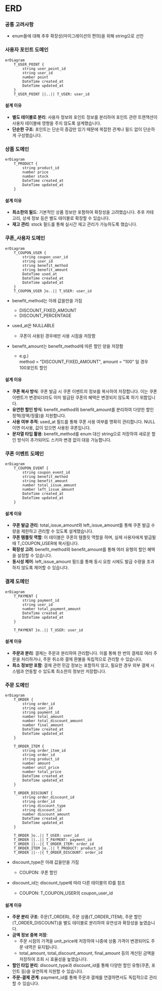 # ERD
### 공통 고려사항
* enum들에 대해 추후 확장성(마이그레이션의 편의)을 위해 string으로 선언

### 사용자 포인트 도메인
```mermaid
erDiagram
    T_USER_POINT {
        string user_point_id
        string user_id
        number point
        DateTime created_at
        DateTime updated_at
    }
    T_USER_POINT ||..|| T_USER: user_id 
```

#### 설계 이유
* **별도 테이블로 분리**: 사용자 정보와 포인트 정보를 분리하여 포인트 관련 트랜잭션이 사용자 테이블에 영향을 주지 않도록 설계했습니다.
* **단순한 구조**: 포인트는 단순히 증감만 있기 때문에 복잡한 관계나 필드 없이 단순하게 구성했습니다.

### 상품 도메인
```mermaid
erDiagram
    T_PRODUCT {
        string product_id
        number price
        number stock 
        DateTime created_at
        DateTime updated_at
    }
```

#### 설계 이유
* **최소한의 필드**: 기본적인 상품 정보만 포함하여 확장성을 고려했습니다. 추후 카테고리, 상세 정보 등은 별도 테이블로 확장할 수 있습니다.
* **재고 관리**: stock 필드를 통해 실시간 재고 관리가 가능하도록 했습니다.

### 쿠폰_사용자 도메인
```mermaid
erDiagram
    T_COUPON_USER {
        string coupon_user_id
        string user_id
        string benefit_method 
        string benefit_amount
        DateTime used_at
        DateTime created_at
        DateTime updated_at
    }
    T_COUPON_USER }o..|| T_USER: user_id 
```
* benefit_method는 아래 값을만을 가짐 
    * DISCOUNT_FIXED_AMOUNT
    * DISCOUNT_PERCENTAGE
* used_at은 NULLABLE 
    * 쿠폰이 사용된 경우에만 사용 시점을 저장함 

* benefit_amount는 benefit_method에 따른 할인 양을 저장함
    * e.g.) <br>
    method = "DISCOUNT_FIXED_AMOUNT", amount = "100" 일 경우<br>
    100포인트 할인

#### 설계 이유
* **쿠폰 복사 방식**: 쿠폰 발급 시 쿠폰 이벤트의 정보를 복사하여 저장합니다. 이는 쿠폰 이벤트가 변경되더라도 이미 발급된 쿠폰의 혜택은 변경되지 않도록 하기 위함입니다.
* **유연한 할인 방식**: benefit_method와 benefit_amount를 분리하여 다양한 할인 정책(정액/정률)을 지원합니다.
* **사용 여부 추적**: used_at 필드를 통해 쿠폰 사용 여부를 명확히 관리합니다. NULL이면 미사용, 값이 있으면 사용된 쿠폰입니다.
* **문자열 타입 활용**: benefit_method를 enum 대신 string으로 저장하여 새로운 할인 방식이 추가되어도 스키마 변경 없이 대응 가능합니다.


### 쿠폰 이벤트 도메인
```mermaid
erDiagram
    T_COUPON_EVENT {
        string coupon_event_id
        string benefit_method 
        string benefit_amount
        number total_issue_amount
        number left_issue_amount
        DateTime created_at
        DateTime updated_at
    }
```

#### 설계 이유
* **쿠폰 발급 관리**: total_issue_amount와 left_issue_amount를 통해 쿠폰 발급 수량을 제한하고 관리할 수 있도록 설계했습니다.
* **쿠폰 템플릿 역할**: 이 테이블은 쿠폰의 템플릿 역할을 하며, 실제 사용자에게 발급될 때 T_COUPON_USER에 복사됩니다.
* **확장성 고려**: benefit_method와 benefit_amount를 통해 여러 유형의 할인 혜택을 설정할 수 있습니다.
* **동시성 제어**: left_issue_amount 필드를 통해 동시 요청 시에도 발급 수량을 초과하지 않도록 제어할 수 있습니다.

###  결제 도메인
```mermaid
erDiagram
    T_PAYMENT {
        string payment_id
        string user_id
        number total_payment_amount 
        DateTime created_at
        DateTime updated_at
    }

    T_PAYMENT }o..|| T_USER: user_id 
```

#### 설계 이유
* **주문과 분리**: 결제는 주문과 분리하여 관리합니다. 이를 통해 한 번의 결제로 여러 주문을 처리하거나, 주문 취소와 결제 환불을 독립적으로 관리할 수 있습니다.
* **최소 정보만 포함**: 결제 관련 민감 정보는 포함하지 않고, 필요한 경우 외부 결제 시스템과 연동할 수 있도록 최소한의 정보만 저장합니다.

### 주문 도메인   
```mermaid
erDiagram
    T_ORDER {
        string order_id
        string user_id
        string payment_id
        number total_amount
        number total_discount_amount
        number final_amount
        DateTime created_at
        DateTime updated_at
    }
    
    T_ORDER_ITEM {
        string order_item_id
        string order_id
        string product_id
        number amount 
        number unit_price
        number total_price
        DateTime created_at
        DateTime updated_at
    }

    T_ORDER_DISCOUNT {
        string order_discount_id
        string order_id
        string discount_type
        string discount_id
        number discount_amount
        DateTime created_at
        DateTime updated_at
    }

    T_ORDER }o..|| T_USER: user_id 
    T_ORDER ||..|| T_PAYMENT: payment_id 
    T_ORDER ||--|{ T_ORDER_ITEM: order_id
    T_ORDER_ITEM }o..|| T_PRODUCT: product_id 
    T_ORDER ||--|{ T_ORDER_DISCOUNT: order_id
```

* discount_type은 아래 값을만을 가짐
    * COUPON: 쿠폰 할인

* discount_id는 discount_type에 따라 다른 테이블의 ID를 참조
    * COUPON: T_COUPON_USER의 coupon_user_id

#### 설계 이유
* **주문 분리 구조**: 주문(T_ORDER), 주문 상품(T_ORDER_ITEM), 주문 할인(T_ORDER_DISCOUNT)을 별도 테이블로 분리하여 유연성과 확장성을 높였습니다.
* **금액 정보 중복 저장**: 
  * 주문 시점의 가격을 unit_price에 저장하여 나중에 상품 가격이 변경되어도 주문 내역은 유지됩니다.
  * total_amount, total_discount_amount, final_amount 등의 계산된 금액을 저장하여 조회 시 효율성을 높였습니다.
* **할인 타입 분리**: discount_type과 discount_id를 통해 다양한 할인 유형(쿠폰, 포인트 등)을 유연하게 지원할 수 있습니다.
* **주문-결제 관계**: payment_id를 통해 주문과 결제를 연결하면서도 독립적으로 관리할 수 있습니다.

